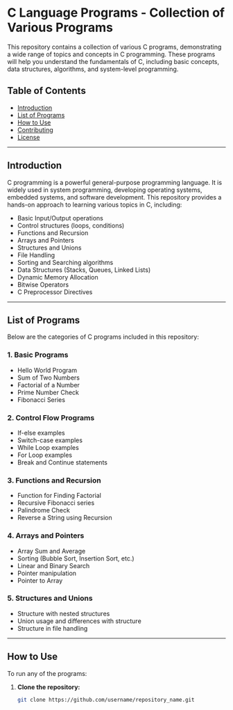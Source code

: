 # C Language Programs - Collection of Various Programs

This repository contains a collection of various C programs, demonstrating a wide range of topics and concepts in C programming. These programs will help you understand the fundamentals of C, including basic concepts, data structures, algorithms, and system-level programming.

## Table of Contents

- [Introduction](#introduction)
- [List of Programs](#list-of-programs)
- [How to Use](#how-to-use)
- [Contributing](#contributing)
- [License](#license)

---

## Introduction

C programming is a powerful general-purpose programming language. It is widely used in system programming, developing operating systems, embedded systems, and software development. This repository provides a hands-on approach to learning various topics in C, including:

- Basic Input/Output operations
- Control structures (loops, conditions)
- Functions and Recursion
- Arrays and Pointers
- Structures and Unions
- File Handling
- Sorting and Searching algorithms
- Data Structures (Stacks, Queues, Linked Lists)
- Dynamic Memory Allocation
- Bitwise Operators
- C Preprocessor Directives

---

## List of Programs

Below are the categories of C programs included in this repository:

### 1. **Basic Programs**
- Hello World Program
- Sum of Two Numbers
- Factorial of a Number
- Prime Number Check
- Fibonacci Series

### 2. **Control Flow Programs**
- If-else examples
- Switch-case examples
- While Loop examples
- For Loop examples
- Break and Continue statements

### 3. **Functions and Recursion**
- Function for Finding Factorial
- Recursive Fibonacci series
- Palindrome Check
- Reverse a String using Recursion

### 4. **Arrays and Pointers**
- Array Sum and Average
- Sorting (Bubble Sort, Insertion Sort, etc.)
- Linear and Binary Search
- Pointer manipulation
- Pointer to Array

### 5. **Structures and Unions**
- Structure with nested structures
- Union usage and differences with structure
- Structure in file handling

---

## How to Use

To run any of the programs:

1. **Clone the repository:**

   ```bash
   git clone https://github.com/username/repository_name.git
